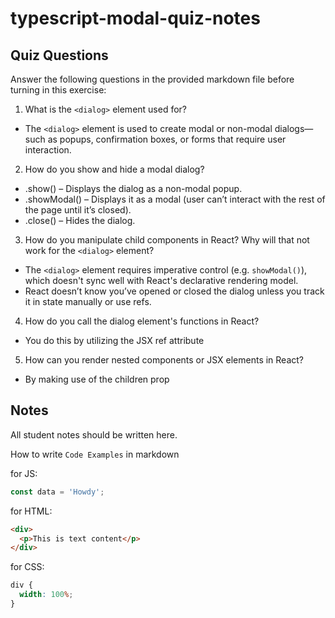 # typescript-modal-quiz-notes

## Quiz Questions

Answer the following questions in the provided markdown file before turning in this exercise:

1. What is the `<dialog>` element used for?

- The `<dialog>` element is used to create modal or non-modal dialogs—such as popups, confirmation boxes, or forms that require user interaction.

2. How do you show and hide a modal dialog?

- .show() – Displays the dialog as a non-modal popup.
- .showModal() – Displays it as a modal (user can’t interact with the rest of the page until it’s closed).
- .close() – Hides the dialog.

3. How do you manipulate child components in React? Why will that not work for the `<dialog>` element?

- The `<dialog>` element requires imperative control (e.g. `showModal()`), which doesn't sync well with React's declarative rendering model.
- React doesn’t know you’ve opened or closed the dialog unless you track it in state manually or use refs.

4. How do you call the dialog element's functions in React?

- You do this by utilizing the JSX ref attribute

5. How can you render nested components or JSX elements in React?

- By making use of the children prop

## Notes

All student notes should be written here.

How to write `Code Examples` in markdown

for JS:

```javascript
const data = 'Howdy';
```

for HTML:

```html
<div>
  <p>This is text content</p>
</div>
```

for CSS:

```css
div {
  width: 100%;
}
```
